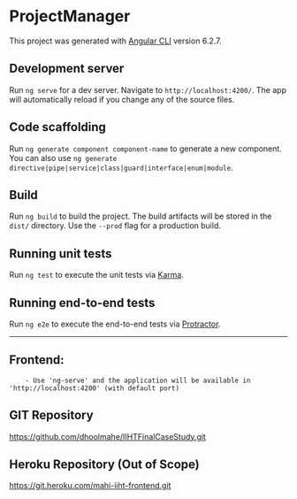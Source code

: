 # ProjectManager

This project was generated with [Angular CLI](https://github.com/angular/angular-cli) version 6.2.7.

## Development server

Run `ng serve` for a dev server. Navigate to `http://localhost:4200/`. The app will automatically reload if you change any of the source files.

## Code scaffolding

Run `ng generate component component-name` to generate a new component. You can also use `ng generate directive|pipe|service|class|guard|interface|enum|module`.

## Build

Run `ng build` to build the project. The build artifacts will be stored in the `dist/` directory. Use the `--prod` flag for a production build.

## Running unit tests

Run `ng test` to execute the unit tests via [Karma](https://karma-runner.github.io).

## Running end-to-end tests

Run `ng e2e` to execute the end-to-end tests via [Protractor](http://www.protractortest.org/).

-------------------------------------------------------------------------------


Frontend:
---------
		- Use 'ng-serve' and the application will be available in 'http://localhost:4200' (with default port)

GIT Repository
---------------
https://github.com/dhoolmahe/IIHTFinalCaseStudy.git

Heroku Repository (Out of Scope)
-----------------
https://git.heroku.com/mahi-iiht-frontend.git

	

